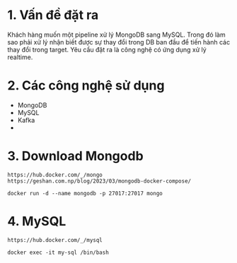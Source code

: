 # 1. Vấn đề đặt ra
Khách hàng muốn một pipeline xử lý MongoDB sang MySQL. Trong đó làm sao phải xử lý nhận biết được sự thay đổi trong DB ban đầu để tiến hành các thay đổi trong target.
Yêu cầu đặt ra là công nghệ có ứng dụng xử lý realtime.
# 2. Các công nghệ sử dụng
* MongoDB
* MySQL
* Kafka
*
# 3. Download Mongodb
```
https://hub.docker.com/_/mongo
https://geshan.com.np/blog/2023/03/mongodb-docker-compose/

docker run -d --name mongodb -p 27017:27017 mongo 
```

# 4. MySQL
```
https://hub.docker.com/_/mysql

docker exec -it my-sql /bin/bash
```